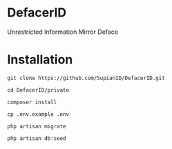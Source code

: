 # DefacerID
Unrestricted Information Mirror Deface

# Installation

`git clone https://github.com/SupianID/DefacerID.git`

`cd DefacerID/private`

`composer install`

`cp .env.example .env`

`php artisan migrate`

`php artisan db:seed`
